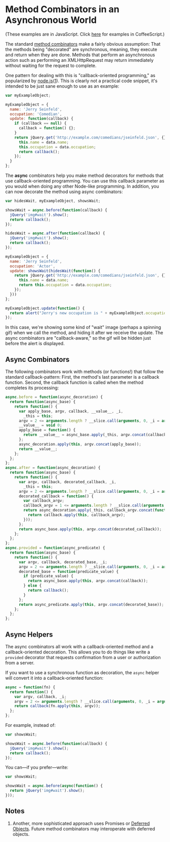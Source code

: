 Method Combinators in an Asynchronous World
===========================================

(These examples are in JavaScript. Click [here](https://github.com/raganwald/method-combinators/blob/master/doc/async.md#method-combinators-in-an-asynchronous-world) for examples in CoffeeScript.)

The standard [method combinators] make a fairly obvious assumption: That the methods being "decorated" are synchronous, meaning, they execute and return when they are done. Methods that perform an asynchronous action such as performing an XMLHttpRequest may return immediately without waiting for the request to complete.

[method combinators]: https://github.com/raganwald/method-combinators

One pattern for dealing with this is "callback-oriented programming," as popularized by [node.js][node]([1](#notes)). This is clearly not a practical code snippet, it's intended to be just sane enough to use as an example:

[node]: http://nodejs.org/

```javascript
var myExampleObject;

myExampleObject = {
  name: 'Jerry Seinfeld',
  occupation: 'Comedian',
  update: function(callback) {
    if (callback == null) {
      callback = function() {};
    }
    return jQuery.get('http://example.com/comedians/jseinfeld.json', {}, function(data) {
      this.name = data.name;
      this.occupation = data.occupation;
      return callback();
    });
  }
};
```

The **async** combinators help you make method decorators for methods that use callback-oriented programming. You can use this callback parameter as you would when doing any other Node-like programming. In addition, you can now decorate the method using async combinators:

```javascript
var hidesWait, myExampleObject, showsWait;

showsWait = async.before(function(callback) {
  jQuery('img#wait').show();
  return callback();
});

hidesWait = async.after(function(callback) {
  jQuery('img#wait').show();
  return callback();
});

myExampleObject = {
  name: 'Jerry Seinfeld',
  occupation: 'Actor',
  update: showsWait(hidesWait(function() {
    return jQuery.get('http://example.com/comedians/jseinfeld.json', {}, function(data) {
      this.name = data.name;
      return this.occupation = data.occupation;
    });
  }))
};

myExampleObject.update(function() {
  return alert("Jerry's new occupation is " + myExampleObject.occupation);
});
```

In this case, we're showing some kind of "wait" image (perhaps a spinning gif) when we call the method, and hiding it after we receive the update. The async combinators are "callback-aware," so the gif will be hidden just before the alert is displayed.

Async Combinators
-----------------

The following combinators work with methods (or functions!) that follow the standard callback-pattern: First, the method's last parameter is a callback function. Second, the callback function is called when the method completes its processing:

```javascript
async.before = function(async_decoration) {
  return function(async_base) {
    return function() {
      var apply_base, argv, callback, __value__, _i,
        _this = this;
      argv = 2 <= arguments.length ? __slice.call(arguments, 0, _i = arguments.length - 1) : (_i = 0, []), callback = arguments[_i++];
      __value__ = void 0;
      apply_base = function() {
        return __value__ = async_base.apply(_this, argv.concat(callback));
      };
      async_decoration.apply(this, argv.concat(apply_base));
      return __value__;
    };
  };
};
async.after = function(async_decoration) {
  return function(async_base) {
    return function() {
      var argv, callback, decorated_callback, _i,
        _this = this;
      argv = 2 <= arguments.length ? __slice.call(arguments, 0, _i = arguments.length - 1) : (_i = 0, []), callback = arguments[_i++];
      decorated_callback = function() {
        var callback_argv;
        callback_argv = 1 <= arguments.length ? __slice.call(arguments, 0) : [];
        return async_decoration.apply(_this, callback_argv.concat(function() {
          return callback.apply(this, callback_argv);
        }));
      };
      return async_base.apply(this, argv.concat(decorated_callback));
    };
  };
};
async.provided = function(async_predicate) {
  return function(async_base) {
    return function() {
      var argv, callback, decorated_base, _i;
      argv = 2 <= arguments.length ? __slice.call(arguments, 0, _i = arguments.length - 1) : (_i = 0, []), callback = arguments[_i++];
      decorated_base = function(predicate_value) {
        if (predicate_value) {
          return async_base.apply(this, argv.concat(callback));
        } else {
          return callback();
        }
      };
      return async_predicate.apply(this, argv.concat(decorated_base));
    };
  };
};
```

Async Helpers
-------------

The async combinators all work with a callback-oriented method and a callback-oriented decoration. This allows you to do things like write a `provided` decorator that requests confirmation from a user or authorization from a server.

If you want to use a synchronous function as decoration, the `async` helper will convert it into a callback-oriented function:

```javascript
async = function(fn) {
  return function() {
    var argv, callback, _i;
    argv = 2 <= arguments.length ? __slice.call(arguments, 0, _i = arguments.length - 1) : (_i = 0, []), callback = arguments[_i++];
    return callback(fn.apply(this, argv));
  };
};
```

For example, instead of:

```javascript
var showsWait;

showsWait = async.before(function(callback) {
  jQuery('img#wait').show();
  return callback();
});
```

You can—if you prefer—write:

```javascript
var showsWait;

showsWait = async.before(async(function() {
  return jQuery('img#wait').show();
}));
```

Notes
-----

1. Another, more sophisticated approach uses Promises or [Deferred Objects]. Future method combinators may interoperate with deferred objects.

[Deferred Objects]:http://api.jquery.com/category/deferred-object/